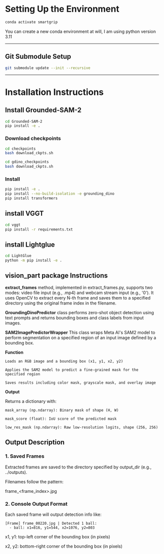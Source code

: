# Setting Up the Environment

```bash
conda activate smartgrip
```

You can create a new conda environment at will, I am using python version 3.11

---

## Git Submodule Setup


```bash
git submodule update --init --recursive
```
---

# Installation Instructions

## Install Grounded-SAM-2

```bash
cd Grounded-SAM-2
pip install -e .
```

### Download checkpoints

```bash
cd checkpoints
bash download_ckpts.sh

cd gdino_checkpoints
bash download_ckpts.sh
```

### Install

```bash
pip install -e .
pip install --no-build-isolation -e grounding_dino
pip install transformers
```
## install VGGT

```bash
cd vggt
pip install -r requirements.txt
```
## install Lightglue
```bash
cd LightGlue
python -m pip install -e .
```

## vision_part package Instructions

**extract_frames** method, implemented in extract_frames.py, supports two modes: video file input (e.g., .mp4) and webcam stream input (e.g., '0'). It uses OpenCV to extract every N-th frame and saves them to a specified directory using the original frame index in the filename.

**GroundingDinoPredictor** class performs zero-shot object detection using text prompts and returns bounding boxes and class labels from input images.

**SAM2ImagePredictorWrapper** This class wraps Meta AI's SAM2 model to perform segmentation on a specified region of an input image defined by a bounding box.

**Function**

    Loads an RGB image and a bounding box (x1, y1, x2, y2)

    Applies the SAM2 model to predict a fine-grained mask for the specified region

    Saves results including color mask, grayscale mask, and overlay image

**Output**

Returns a dictionary with:

    mask_array (np.ndarray): Binary mask of shape (H, W)

    mask_score (float): IoU score of the predicted mask

    low_res_mask (np.ndarray): Raw low-resolution logits, shape (256, 256)

## Output Description

### 1. Saved Frames

Extracted frames are saved to the directory specified by output_dir (e.g., ../outputs).

Filenames follow the pattern:

frame_<frame_index>.jpg

### 2.  Console Output Format

Each saved frame will output detection info like:

    [Frame] frame_00220.jpg | Detected 1 ball:
      - ball: x1=816, y1=544, x2=1076, y2=803

x1, y1: top-left corner of the bounding box (in pixels)

x2, y2: bottom-right corner of the bounding box (in pixels)